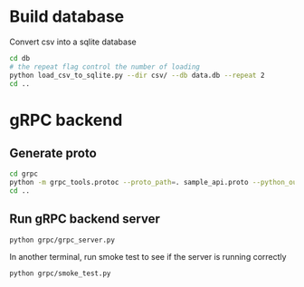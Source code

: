 # Build database

Convert csv into a sqlite database
```bash
cd db
# the repeat flag control the number of loading
python load_csv_to_sqlite.py --dir csv/ --db data.db --repeat 2
cd ..
```

# gRPC backend

## Generate proto

```bash
cd grpc
python -m grpc_tools.protoc --proto_path=. sample_api.proto --python_out=. --grpc_python_out=.
cd ..
```

## Run gRPC backend server

```
python grpc/grpc_server.py
```

In another terminal, run smoke test to see if the server is running correctly
```
python grpc/smoke_test.py
```